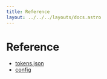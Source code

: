 ```yaml
---
title: Reference
layout: ../../../layouts/docs.astro
---
```


# Reference

- [tokens.json](/docs/reference/schema)
- [config](/docs/reference/config)
